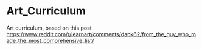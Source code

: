 # Art_Curriculum
Art curriculum, based on this post https://www.reddit.com/r/learnart/comments/dapk62/from_the_guy_who_made_the_most_comprehensive_list/
